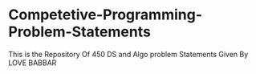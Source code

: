 # Competetive-Programming-Problem-Statements
This is the Repository Of 450 DS and Algo problem Statements Given By LOVE BABBAR
